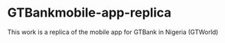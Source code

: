 # GTBankmobile-app-replica
This work is a replica of the mobile app for GTBank in Nigeria (GTWorld)

